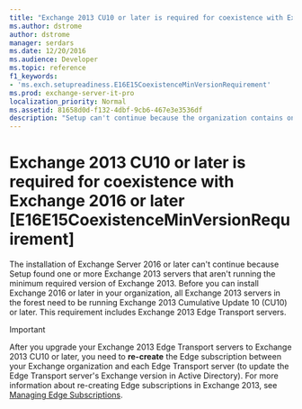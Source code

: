 ```yaml
---
title: "Exchange 2013 CU10 or later is required for coexistence with Exchange 2016 or later [E16E15CoexistenceMinVersionRequirement]"
ms.author: dstrome
author: dstrome
manager: serdars
ms.date: 12/20/2016
ms.audience: Developer
ms.topic: reference
f1_keywords:
- 'ms.exch.setupreadiness.E16E15CoexistenceMinVersionRequirement'
ms.prod: exchange-server-it-pro
localization_priority: Normal
ms.assetid: 81658d0d-f132-4dbf-9cb6-467e3e3536df
description: "Setup can't continue because the organization contains one or more Exchange 2013 servers that aren't running the minimum required version of Exchange."
---
```


# Exchange 2013 CU10 or later is required for coexistence with Exchange 2016 or later [E16E15CoexistenceMinVersionRequirement]

The installation of Exchange Server 2016 or later can't continue because Setup found one or more Exchange 2013 servers that aren't running the minimum required version of Exchange 2013. Before you can install Exchange 2016 or later in your organization, all Exchange 2013 servers in the forest need to be running Exchange 2013 Cumulative Update 10 (CU10) or later. This requirement includes Exchange 2013 Edge Transport servers.
  
> [!IMPORTANT]
> After you upgrade your Exchange 2013 Edge Transport servers to Exchange 2013 CU10 or later, you need to **re-create** the Edge subscription between your Exchange organization and each Edge Transport server (to update the Edge Transport server's Exchange version in Active Directory). For more information about re-creating Edge subscriptions in Exchange 2013, see [Managing Edge Subscriptions](https://go.microsoft.com/fwlink/p/?LinkId=624335).
